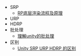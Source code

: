 *   SRP
    *   [RP底层渲染流程及原理](https://zhuanlan.zhihu.com/p/378781638)
*   URP
*   HDRP
*   批处理
    *   [理解unity的批处理](https://zhuanlan.zhihu.com/p/266265765)
*   区别
    *   [Unity SRP URP HDRP 的区别](https://blog.csdn.net/weixin_41622043/article/details/107623694)


